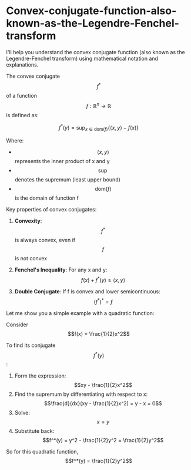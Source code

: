 # Convex-conjugate-function-also-known-as-the-Legendre-Fenchel-transform

I'll help you understand the convex conjugate function (also known as the Legendre-Fenchel transform) using mathematical notation and explanations.

The convex conjugate $$f^*$$ of a function $$f: \mathbb{R}^n \rightarrow \mathbb{R}$$ is defined as:

$$
f^*(y) = \sup_{x \in \text{dom}(f)} \{\langle x,y \rangle - f(x)\}
$$

Where:
- $$\langle x,y \rangle$$ represents the inner product of x and y
- $$\sup$$ denotes the supremum (least upper bound)
- $$\text{dom}(f)$$ is the domain of function f

Key properties of convex conjugates:

1. **Convexity**: $$f^*$$ is always convex, even if $$f$$ is not convex

2. **Fenchel's Inequality**: For any x and y:
   $$f(x) + f^*(y) \geq \langle x,y \rangle$$

3. **Double Conjugate**: If f is convex and lower semicontinuous:
   $$(f^*)^* = f$$

Let me show you a simple example with a quadratic function:

Consider $$f(x) = \frac{1}{2}x^2$$

To find its conjugate $$f^*(y)$$:
1. Form the expression: $$xy - \frac{1}{2}x^2$$
2. Find the supremum by differentiating with respect to x:
   $$\frac{d}{dx}(xy - \frac{1}{2}x^2) = y - x = 0$$
3. Solve: $$x = y$$
4. Substitute back:
   $$f^*(y) = y^2 - \frac{1}{2}y^2 = \frac{1}{2}y^2$$

So for this quadratic function, $$f^*(y) = \frac{1}{2}y^2$$

